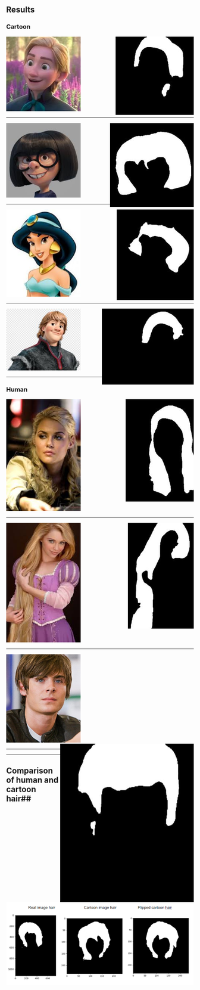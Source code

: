 ## Results ##

### Cartoon ###

<div style="height:300">
<img src="https://github.com/PrasadM96/Doppelganger-Cartoon-CO425/blob/main/Hair-extraction-model/Cartoon%20Hair%20Extraction%20Results/Agnarr_4.jpg" width=200 alt="accessibility text">
 <span> <img align="right" src="https://github.com/PrasadM96/Doppelganger-Cartoon-CO425/blob/main/Hair-extraction-model/Cartoon%20Hair%20Extraction%20Results/Hair_Segmentation_Keras-masterAgnarr_4.jpg"> </span>
</div>
<hr>
<div style="height:300">
<img src="https://github.com/PrasadM96/Doppelganger-Cartoon-CO425/blob/main/Hair-extraction-model/Cartoon%20Hair%20Extraction%20Results/Edna_5.jpg" width=200 alt="accessibility text">
 <span> <img align="right" src="https://github.com/PrasadM96/Doppelganger-Cartoon-CO425/blob/main/Hair-extraction-model/Cartoon%20Hair%20Extraction%20Results/Hair_Segmentation_Keras-masterEdna_5.jpg"> </span>
</div>
<hr>
<div style="height:300">
<img src="https://github.com/PrasadM96/Doppelganger-Cartoon-CO425/blob/main/Hair-extraction-model/Cartoon%20Hair%20Extraction%20Results/Jasmine_3.jpg" width=200 alt="accessibility text">
 <span> <img align="right" src="https://github.com/PrasadM96/Doppelganger-Cartoon-CO425/blob/main/Hair-extraction-model/Cartoon%20Hair%20Extraction%20Results/Hair_Segmentation_Keras-masterJasmine_3.jpg"> </span>
</div>
<hr>
<div style="height:300">
<img src="https://github.com/PrasadM96/Doppelganger-Cartoon-CO425/blob/main/Hair-extraction-model/Cartoon%20Hair%20Extraction%20Results/Kristoff_2.jpg" width=200 alt="accessibility text">
 <span> <img align="right" src="https://github.com/PrasadM96/Doppelganger-Cartoon-CO425/blob/main/Hair-extraction-model/Cartoon%20Hair%20Extraction%20Results/Hair_Segmentation_Keras-masterKristoff_2.jpg"> </span>
</div>
<hr>

### Human ###

<div style="height:300">
<img src="https://github.com/PrasadM96/Doppelganger-Cartoon-CO425/blob/main/Hair-extraction-model/Human%20Hair%20extraction%20Results/alice.jpg" width=200 alt="accessibility text">
 <span> <img align="right" src="https://github.com/PrasadM96/Doppelganger-Cartoon-CO425/blob/main/Hair-extraction-model/Human%20Hair%20extraction%20Results/Hair_Segmentation_Keras-masteralice.jpg"> </span>
</div>
<hr>
<div style="height:300">
<img src="https://github.com/PrasadM96/Doppelganger-Cartoon-CO425/blob/main/Hair-extraction-model/Human%20Hair%20extraction%20Results/rapunzel.jpg" width=200 alt="accessibility text">
 <span> <img align="right" src="https://github.com/PrasadM96/Doppelganger-Cartoon-CO425/blob/main/Hair-extraction-model/Human%20Hair%20extraction%20Results/Hair_Segmentation_Keras-masterrapunzel.jpg"> </span>
</div>
<hr>
<div style="height:300">
<img src="https://github.com/PrasadM96/Doppelganger-Cartoon-CO425/blob/main/Hair-extraction-model/Human%20Hair%20extraction%20Results/hiccup.jpg" width=200 alt="accessibility text">
 <span> <img align="right" src="https://github.com/PrasadM96/Doppelganger-Cartoon-CO425/blob/main/Hair-extraction-model/Human%20Hair%20extraction%20Results/Hair_Segmentation_Keras-masterhiccup.jpg"> </span>
</div>
<hr>

<hr>

## Comparison of human and cartoon hair##
 ![picture alt](https://github.com/PrasadM96/Doppelganger-Cartoon-CO425/blob/main/Hair-extraction-model/Comparison/Hair_comparison.PNG "Title is optional")
